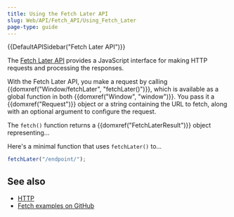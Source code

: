```yaml
---
title: Using the Fetch Later API
slug: Web/API/Fetch_API/Using_Fetch_Later
page-type: guide
---
```


{{DefaultAPISidebar("Fetch Later API")}}

The [Fetch Later API](/en-US/docs/Web/API/Fetch_Later_API) provides a JavaScript interface for making HTTP requests and processing the responses.

With the Fetch Later API, you make a request by calling {{domxref("Window/fetchLater", "fetchLater()")}}, which is available as a global function in both {{domxref("Window", "window")}}. You pass it a {{domxref("Request")}} object or a string containing the URL to fetch, along with an optional argument to configure the request.

The `fetch()` function returns a {{domxref("FetchLaterResult")}} object representing...

Here's a minimal function that uses `fetchLater()` to...

```js
fetchLater("/endpoint/");
```

## See also

- [HTTP](/en-US/docs/Web/HTTP)
- [Fetch examples on GitHub](https://github.com/mdn/dom-examples/tree/main/fetch)
